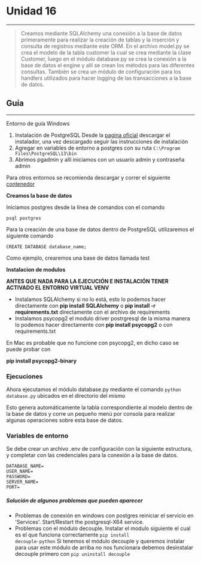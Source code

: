 # Unidad 16
---
>Creamos mediante SQLAlchemy una conexión a la base de datos primeramente para realizar la creación de tablas y la inserción y consulta de registros mediante este ORM.
>En el archivo model.py se crea el modelo de la tabla customer la cual se crea mediante la clase Customer, luego en el módulo database.py se crea la conexión a la base de datos el engine y allí se crean los métodos para las diferentes consultas. También se crea un módulo de configuración para los handlers utilizados para hacer logging de las transacciones a la base de datos.

## Guía
---
Entorno de guía Windows
1) Instalación de PostgreSQL
   Desde la [pagina oficial](https://www.postgresql.org/download/) descargar el instalador, una vez descargado seguir las instrucciones de instalación
2) Agregar en variables de entorno a postgres con su ruta
   <code>C:\Program Files\PostgreSQL\13\bin</code>
3) Abrimos pgadmin y allí iniciamos con un usuario admin y contraseña admin

Para otros entornos se recomienda descargar y correr el siguiente [contenedor](https://hub.docker.com/_/postgres)

**Creamos la base de datos**

Iniciamos postgres desde la línea de comandos con el comando

<code>psql postgres</code>

Para la creación de una base de datos dentro de PostgreSQL
utilizaremos el siguiente comando

<code>CREATE DATABASE database_name;</code>

Como ejemplo, crearemos una base de datos llamada test

**Instalacion de modulos**

**ANTES QUE NADA PARA LA EJECUCIÓN E INSTALACIÓN TENER ACTIVADO EL ENTORNO VIRTUAL VENV**

* Instalamos SQLAlchemy si no lo está, esto lo podemos hacer directamente con **pip install SQLAlchemy** o **pip install -r requirements.txt** directamente con el archivo de requirements
* Instalamos psycopg2 el modulo driver postrgresql de la misma manera lo podemos hacer directamente con **pip install psycopg2** o con requirements.txt

En Mac es probable que no funcione con psycopg2, en dicho caso se
puede probar con

**pip install psycopg2-binary**

### Ejecuciones

Ahora ejecutamos el módulo database.py mediante el comando <code>python database.py</code> ubicados en el directorio del mismo

Esto genera automáticamente la tabla correspondiente al modelo dentro de la base de datos y corre un pequeño menú por consola para realizar algunas operaciones sobre esta base de datos.

### Variables de entorno 

Se debe crear un archivo .env de configuración con la siguiente estructura, y completar con las credenciales para la conexión a la base de datos.

~~~
DATABASE_NAME=
USER_NAME=
PASSWORD=
SERVER_NAME=
PORT=
~~~

##### Solución de algunos problemas que pueden aparecer

* Problemas de conexión en windows con postgres reiniciar el servicio en 'Services'. Start/Restart the postgresql-X64 service.
* Problemas con el módulo decouple. Instalar el modulo siguiente el cual es el que funciona correctamente
  <code>pip install decouple-python</code>
    Si tenemos el módulo decouple y queremos instalar para usar este módulo de arriba no nos funcionara debemos desinstalar decouple primero con <code>pip uninstall decouple</code>